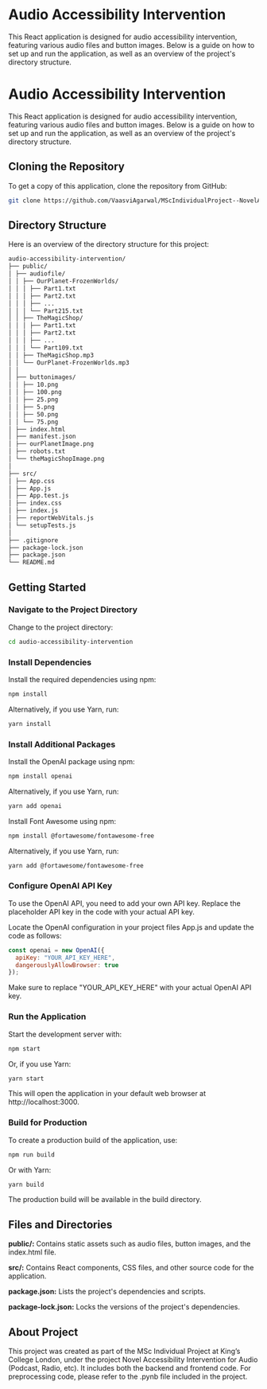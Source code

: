 # Audio Accessibility Intervention

This React application is designed for audio accessibility intervention, featuring various audio files and button images. Below is a guide on how to set up and run the application, as well as an overview of the project's directory structure.

# Audio Accessibility Intervention

This React application is designed for audio accessibility intervention, featuring various audio files and button images. Below is a guide on how to set up and run the application, as well as an overview of the project's directory structure.

## Cloning the Repository

To get a copy of this application, clone the repository from GitHub:

```bash
git clone https://github.com/VaasviAgarwal/MScIndividualProject--NovelAccessibilityInterventionForAudio-RadioPodcastEtc/tree/main/audio-accessibility-intervention
```

## Directory Structure

Here is an overview of the directory structure for this project:
```bash
audio-accessibility-intervention/
├── public/
│ ├── audiofile/
│ │ ├── OurPlanet-FrozenWorlds/
│ │ │ ├── Part1.txt
│ │ │ ├── Part2.txt
│ │ │ ├── ...
│ │ │ └── Part215.txt
│ │ ├── TheMagicShop/
│ │ │ ├── Part1.txt
│ │ │ ├── Part2.txt
│ │ │ ├── ...
│ │ │ └── Part109.txt
│ │ ├── TheMagicShop.mp3
│ │ └── OurPlanet-FrozenWorlds.mp3
│ │
│ ├── buttonimages/
│ │ ├── 10.png
│ │ ├── 100.png
│ │ ├── 25.png
│ │ ├── 5.png
│ │ ├── 50.png
│ │ └── 75.png
│ ├── index.html
│ ├── manifest.json
│ ├── ourPlanetImage.png
│ ├── robots.txt
│ └── theMagicShopImage.png
│
├── src/
│ ├── App.css
│ ├── App.js
│ ├── App.test.js
│ ├── index.css
│ ├── index.js
│ ├── reportWebVitals.js
│ └── setupTests.js
│
├── .gitignore
├── package-lock.json
├── package.json
└── README.md
```

## Getting Started

### **Navigate to the Project Directory**

Change to the project directory:

```bash
cd audio-accessibility-intervention
```
### **Install Dependencies**

Install the required dependencies using npm:

```bash
npm install
```

Alternatively, if you use Yarn, run:

```bash
yarn install
```

### **Install Additional Packages**

Install the OpenAI package using npm:

```bash
npm install openai
```
Alternatively, if you use Yarn, run:

```bash
yarn add openai
```
Install Font Awesome using npm:

```bash
npm install @fortawesome/fontawesome-free
```
Alternatively, if you use Yarn, run:

```bash
yarn add @fortawesome/fontawesome-free
```

### **Configure OpenAI API Key**
To use the OpenAI API, you need to add your own API key. Replace the placeholder API key in the code with your actual API key.

Locate the OpenAI configuration in your project files App.js and update the code as follows:

```javascript
const openai = new OpenAI({
  apiKey: "YOUR_API_KEY_HERE",
  dangerouslyAllowBrowser: true
});
```
Make sure to replace "YOUR_API_KEY_HERE" with your actual OpenAI API key.

### **Run the Application**

Start the development server with:

```bash
npm start
```

Or, if you use Yarn:

```bash
yarn start
```

This will open the application in your default web browser at http://localhost:3000.

### **Build for Production**
To create a production build of the application, use:

```bash
npm run build
```

Or with Yarn:

```bash
yarn build
```
The production build will be available in the build directory.

## Files and Directories

**public/:** Contains static assets such as audio files, button images, and the index.html file.

**src/:** Contains React components, CSS files, and other source code for the application.

**package.json:** Lists the project's dependencies and scripts.

**package-lock.json:** Locks the versions of the project's dependencies.

## About Project
This project was created as part of the MSc Individual Project at King’s College London, under the project Novel Accessibility Intervention for Audio (Podcast, Radio, etc). It includes both the backend and frontend code. For preprocessing code, please refer to the .pynb file included in the project.

